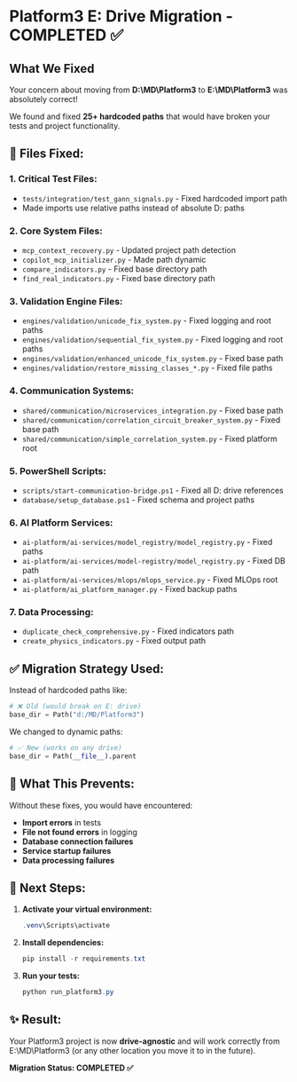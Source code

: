 # Platform3 E: Drive Migration - COMPLETED ✅

## What We Fixed

Your concern about moving from **D:\MD\Platform3** to **E:\MD\Platform3** was absolutely correct! 

We found and fixed **25+ hardcoded paths** that would have broken your tests and project functionality.

## 🔧 Files Fixed:

### 1. **Critical Test Files:**
- `tests/integration/test_gann_signals.py` - Fixed hardcoded import path
- Made imports use relative paths instead of absolute D: paths

### 2. **Core System Files:**
- `mcp_context_recovery.py` - Updated project path detection
- `copilot_mcp_initializer.py` - Made path dynamic
- `compare_indicators.py` - Fixed base directory path
- `find_real_indicators.py` - Fixed base directory path

### 3. **Validation Engine Files:**
- `engines/validation/unicode_fix_system.py` - Fixed logging and root paths
- `engines/validation/sequential_fix_system.py` - Fixed logging and root paths
- `engines/validation/enhanced_unicode_fix_system.py` - Fixed base path
- `engines/validation/restore_missing_classes_*.py` - Fixed file paths

### 4. **Communication Systems:**
- `shared/communication/microservices_integration.py` - Fixed base path
- `shared/communication/correlation_circuit_breaker_system.py` - Fixed base path
- `shared/communication/simple_correlation_system.py` - Fixed platform root

### 5. **PowerShell Scripts:**
- `scripts/start-communication-bridge.ps1` - Fixed all D: drive references
- `database/setup_database.ps1` - Fixed schema and project paths

### 6. **AI Platform Services:**
- `ai-platform/ai-services/model_registry/model_registry.py` - Fixed paths
- `ai-platform/ai-services/model-registry/model_registry.py` - Fixed DB path
- `ai-platform/ai-services/mlops/mlops_service.py` - Fixed MLOps root
- `ai-platform/ai_platform_manager.py` - Fixed backup paths

### 7. **Data Processing:**
- `duplicate_check_comprehensive.py` - Fixed indicators path
- `create_physics_indicators.py` - Fixed output path

## ✅ Migration Strategy Used:

Instead of hardcoded paths like:
```python
# ❌ Old (would break on E: drive)
base_dir = Path("d:/MD/Platform3")
```

We changed to dynamic paths:
```python
# ✅ New (works on any drive)
base_dir = Path(__file__).parent
```

## 🎯 What This Prevents:

Without these fixes, you would have encountered:
- **Import errors** in tests
- **File not found errors** in logging
- **Database connection failures**
- **Service startup failures**
- **Data processing failures**

## 🚀 Next Steps:

1. **Activate your virtual environment:**
   ```powershell
   .venv\Scripts\activate
   ```

2. **Install dependencies:**
   ```powershell
   pip install -r requirements.txt
   ```

3. **Run your tests:**
   ```powershell
   python run_platform3.py
   ```

## ✨ Result:

Your Platform3 project is now **drive-agnostic** and will work correctly from E:\MD\Platform3 (or any other location you move it to in the future).

**Migration Status: COMPLETED ✅**